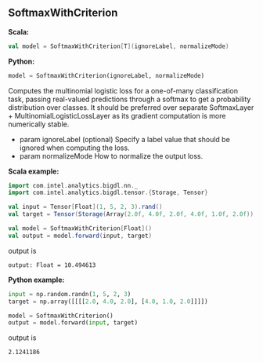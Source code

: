 ## SoftmaxWithCriterion ##

**Scala:**
```scala
val model = SoftmaxWithCriterion[T](ignoreLabel, normalizeMode)
```
**Python:**
```python
model = SoftmaxWithCriterion(ignoreLabel, normalizeMode)
```

Computes the multinomial logistic loss for a one-of-many classification task,
passing real-valued predictions through a softmax to get a probability distribution over classes.
It should be preferred over separate SoftmaxLayer + MultinomialLogisticLossLayer
as its gradient computation is more numerically stable.
- param ignoreLabel   (optional) Specify a label value that should be ignored when computing the loss.
- param normalizeMode How to normalize the output loss.

**Scala example:**
```scala
import com.intel.analytics.bigdl.nn._
import com.intel.analytics.bigdl.tensor.{Storage, Tensor}

val input = Tensor[Float](1, 5, 2, 3).rand()
val target = Tensor(Storage(Array(2.0f, 4.0f, 2.0f, 4.0f, 1.0f, 2.0f))).resize(1, 1, 2, 3)

val model = SoftmaxWithCriterion[Float]()
val output = model.forward(input, target)
```
output is
```
output: Float = 10.494613
```
**Python example:**
```python
input = np.random.randn(1, 5, 2, 3)
target = np.array([[[[2.0, 4.0, 2.0], [4.0, 1.0, 2.0]]]])

model = SoftmaxWithCriterion()
output = model.forward(input, target)
```
output is
```
2.1241186
```
